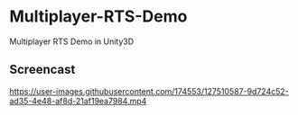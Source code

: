 # Multiplayer-RTS-Demo
Multiplayer RTS Demo in Unity3D

## Screencast
https://user-images.githubusercontent.com/174553/127510587-9d724c52-ad35-4e48-af8d-21af19ea7984.mp4

